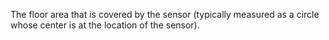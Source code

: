 ﻿The floor area that is covered by the sensor (typically measured as a circle whose center is at the location of the sensor).